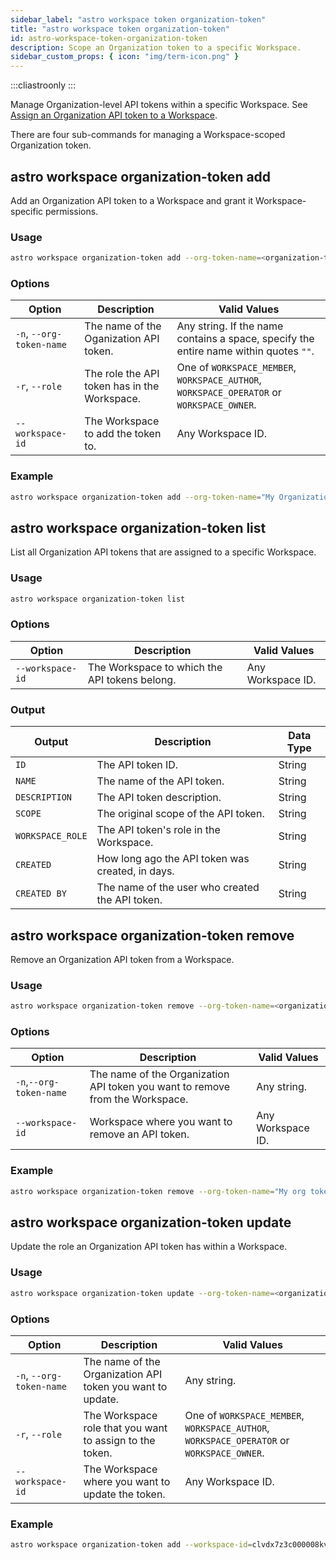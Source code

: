 ```yaml
---
sidebar_label: "astro workspace token organization-token"
title: "astro workspace token organization-token"
id: astro-workspace-token-organization-token
description: Scope an Organization token to a specific Workspace.
sidebar_custom_props: { icon: "img/term-icon.png" }
---
```


:::cliastroonly
:::

Manage Organization-level API tokens within a specific Workspace. See [Assign an Organization API token to a Workspace](https://docs.astronomer.io/astro/workspace-api-tokens#assign-an-organization-api-token-to-a-workspace).

There are four sub-commands for managing a Workspace-scoped Organization token.

## astro workspace organization-token add

Add an Organization API token to a Workspace and grant it Workspace-specific permissions.

### Usage

```sh
astro workspace organization-token add --org-token-name=<organization-token-name> --role=<workspace-role>
```

### Options

| Option                   | Description                                    | Valid Values                                                                              |
| ------------------------ | ---------------------------------------------- | ----------------------------------------------------------------------------------------- |
| `-n`, `--org-token-name` | The name of the Oganization API token.         | Any string. If the name contains a space, specify the entire name within quotes `""`.     |
| `-r`, `--role`           | The role the API token has in the Workspace.   | One of `WORKSPACE_MEMBER`, `WORKSPACE_AUTHOR`, `WORKSPACE_OPERATOR` or `WORKSPACE_OWNER`. |
| `--workspace-id`         | The Workspace to add the token to. | Any Workspace ID.                                                                         |

### Example

```sh
astro workspace organization-token add --org-token-name="My Organization" --role=WORKSPACE_OWNER
```

## astro workspace organization-token list

List all Organization API tokens that are assigned to a specific Workspace.

### Usage

```sh
astro workspace organization-token list
```

### Options

| Option           | Description                                   | Valid Values      |
| ---------------- | --------------------------------------------- | ----------------- |
| `--workspace-id` | The Workspace to which the API tokens belong. | Any Workspace ID. |

### Output

| Output           | Description                                      | Data Type |
| ---------------- | ------------------------------------------------ | --------- |
| `ID`             | The API token ID.                                | String    |
| `NAME`           | The name of the API token.                       | String    |
| `DESCRIPTION`    | The API token description.                       | String    |
| `SCOPE`          | The original scope of the API token.             | String    |
| `WORKSPACE_ROLE` | The API token's role in the Workspace.           | String    |
| `CREATED`        | How long ago the API token was created, in days. | String    |
| `CREATED BY`     | The name of the user who created the API token.  | String    |

## astro workspace organization-token remove

Remove an Organization API token from a Workspace.

### Usage

```sh
astro workspace organization-token remove --org-token-name=<organization-token-name>
```

### Options

| Option                  | Description                                                                   | Valid Values     |
| ----------------------- | ----------------------------------------------------------------------------- | ---------------- |
| `-n`,`--org-token-name` | The name of the Organization API token you want to remove from the Workspace. | Any string.      |
| `--workspace-id`        | Workspace where you want to remove an API token.                         | Any Workspace ID. |

### Example

```sh
astro workspace organization-token remove --org-token-name="My org token"
```

## astro workspace organization-token update

Update the role an Organization API token has within a Workspace.

### Usage

```sh
astro workspace organization-token update --org-token-name=<organization-token-name> --workspace-id=<workspace-id> --role=<workspace-role>
```

### Options

| Option                   | Description                                                               | Valid Values                                                                              |
| ------------------------ | ------------------------------------------------------------------------- | ----------------------------------------------------------------------------------------- |
| `-n`, `--org-token-name` | The name of the Organization API token you want to update. | Any string.                                                                               |
| `-r`, `--role`           | The Workspace role that you want to assign to the token.                                 | One of `WORKSPACE_MEMBER`, `WORKSPACE_AUTHOR`, `WORKSPACE_OPERATOR` or `WORKSPACE_OWNER`. |
| `--workspace-id`         | The Workspace where you want to update the token.                      | Any Workspace ID.                                                                          |

### Example

```sh
astro workspace organization-token add --workspace-id=clvdx7z3c000008kv5tdw5tc5 --org-token-name="My organization token" --role=WORKSPACE_AUTHOR
```
